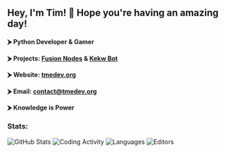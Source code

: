 ## Hey, I'm Tim! 👋 Hope you're having an amazing day!

#### ⮞ Python Developer & Gamer
#### ⮞ Projects: [Fusion Nodes](https://fusionnodes.com) & [Kekw Bot](https://discord.com/api/oauth2/authorize?client_id=872686610444062760&permissions=8&scope=bot)
#### ⮞ Website: [tmedev.org](https://tmedev.org)
#### ⮞ Email: [contact@tmedev.org](mailto:contact@tmedev.org)<br>
#### ⮞ Knowledge is Power

### Stats:
![GitHub Stats](https://github-readme-stats.vercel.app/api?username=TheMinecraftExplorer&count_private=true&show_icons=true&hide=issues&theme=tokyonight&hide_border=true&locale=en)
![Coding Activity](https://wakatime.com/share/@641d9d90-c8b9-4128-bc85-5764e5b31678/052c3a78-446c-45c4-b28c-b03a0006719f.svg)
![Languages](https://wakatime.com/share/@641d9d90-c8b9-4128-bc85-5764e5b31678/67cafe73-e565-4f1e-b453-76f6a72b758b.svg)
![Editors](https://wakatime.com/share/@641d9d90-c8b9-4128-bc85-5764e5b31678/75116f52-b061-48c0-9661-1ce68f9a6550.svg)
